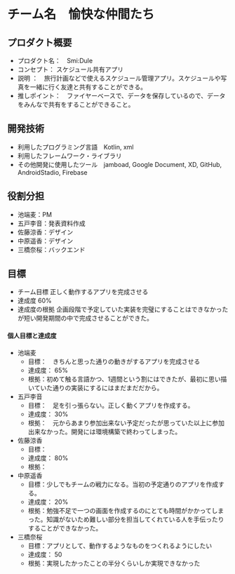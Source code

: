 # チーム名　愉快な仲間たち
## プロダクト概要
- プロダクト名：　Smi:Dule
- コンセプト： スケジュール共有アプリ
- 説明 ：　旅行計画などで使えるスケジュール管理アプリ。スケジュールや写真を一緒に行く友達と共有することができる。
- 推しポイント：　ファイヤーベースで、データを保存しているので、データをみんなで共有をすることができること。　
## 開発技術
- 利用したプログラミング言語　Kotlin, xml
- 利用したフレームワーク・ライブラリ
- その他開発に使用したツール　jamboad, Google Document, XD, GitHub, AndroidStadio, Firebase
## 役割分担
- 池端麦：PM
- 五戸李音：発表資料作成
- 佐藤涼香：デザイン
- 中原遥香：デザイン
- 三橋奈桜：バックエンド
## 目標
- チーム目標
正しく動作するアプリを完成させる
- 達成度
60%
- 達成度の根拠
企画段階で予定していた実装を完璧にすることはできなかったが短い開発期間の中で完成させることができた。
#### 個人目標と達成度
- 池端麦
  - 目標：　きちんと思った通りの動きがするアプリを完成させる
  - 達成度： 65%
  - 根拠：初めて触る言語かつ、1週間という割にはできたが、最初に思い描いていた通りの実装にするにはまだまだだから。
- 五戸李音
  - 目標：　足を引っ張らない。正しく動くアプリを作成する。
  - 達成度： 30%
  - 根拠：　元からあまり参加出来ない予定だったが思っていた以上に参加出来なかった。開発には環境構築で終わってしまった。
- 佐藤涼香
  - 目標：
  - 達成度： 80%
  - 根拠：
- 中原遥香　
  - 目標：少しでもチームの戦力になる。当初の予定通りのアプリを作成する。
  - 達成度： 20%
  - 根拠：勉強不足で一つの画面を作成するのにとても時間がかかってしまった。知識がないため難しい部分を担当してくれている人を手伝ったりすることができなかった。
- 三橋奈桜
  - 目標：アプリとして、動作するようなものをつくれるようにしたい
  - 達成度： 50
  - 根拠：実現したかったことの半分くらいしか実現できなかった
